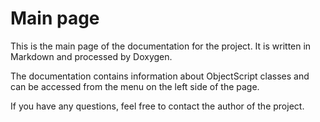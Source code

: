 # Main page

This is the main page of the documentation for the project. It is written in Markdown and processed by Doxygen.

The documentation contains information about ObjectScript classes and can be accessed from the menu on the left side of the page.

If you have any questions, feel free to contact the author of the project.